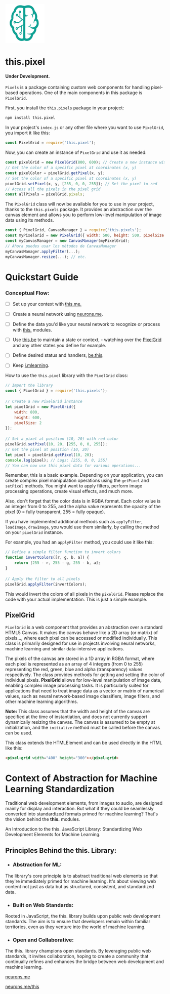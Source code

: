 <img src="./_._.svg" alt="SVG Image" width="123" height="123" style="width123px; height:123px;">

# this.pixel

#### Under Development.

`Pixels` is a package containing custom web components for handling pixel-based operations. One of the main components in this package is `PixelGrid`.

First, you install the `this.pixels` package in your project:

```bash
npm install this.pixel
```

In your project's `index.js` or any other file where you want to use `PixelGrid`, you import it like this:

```js
const PixelGrid = require('this.pixel');
```

Now, you can create an instance of `PixelGrid` and use it as needed:

```js
const pixelGrid = new PixelGrid(800, 600); // Create a new instance with width 800 and height 600
// Get the color of a specific pixel at coordinates (x, y)
const pixelColor = pixelGrid.getPixel(x, y);
// Set the color of a specific pixel at coordinates (x, y)
pixelGrid.setPixel(x, y, [255, 0, 0, 255]); // Set the pixel to red
// Access all the pixels in the pixel grid
const allPixels = pixelGrid.pixels;
```

The `PixelGrid` class will now be available for you to use in your project, thanks to the `this.pixels` package. It provides an abstraction over the canvas element and allows you to perform low-level manipulation of image data using its methods.

```js
const { PixelGrid, CanvasManager } = require('this.pixels');
const myPixelGrid = new PixelGrid({ width: 500, height: 500, pixelSize: 2 }); 
const myCanvasManager = new CanvasManager(myPixelGrid);
// Ahora puedes usar los métodos de CanvasManager
myCanvasManager.applyFilter(...);
myCanvasManager.resize(...); // etc.
```

#  Quickstart Guide

### Conceptual Flow:

- [ ] Set up your context with [this.me.](https://www.npmjs.com/package/this.me)

- [ ] Create a neural network using [neurons.me](https://www.neurons.me).

- [ ] Define the data you'd like your neural network to recognize or process with [this.](https://www.neurons.me/this) modules.

- [ ] Use [this.be](https://www.npmjs.com/package/this.be) to maintain a state or context, - watching over the [PixelGrid](https://www.npmjs.com/package/this.pixel) and any other states you define for example.

- [ ] Define desired status and handlers, [be.this](https://www.npmjs.com/package/be.this).

- [ ] Keep [i.mlearning](https://www.npmjs.com/package/i.mlearning).

  

 How to use the `this.pixel` library with the `PixelGrid` class:

```js
// Import the library
const { PixelGrid } = require('this.pixels');

// Create a new PixelGrid instance
let pixelGrid = new PixelGrid({
    width: 800, 
    height: 600,
    pixelSize: 2
});

// Set a pixel at position (10, 20) with red color
pixelGrid.setPixel(10, 20, [255, 0, 0, 255]);
// Get the pixel at position (10, 20)
let pixel = pixelGrid.getPixel(10, 20);
console.log(pixel); // Logs: [255, 0, 0, 255]
// You can now use this pixel data for various operations...
```

Remember, this is a basic example. Depending on your application, you can create complex pixel manipulation operations using the `getPixel` and `setPixel` methods. You might want to apply filters, perform image processing operations, create visual effects, and much more.

Also, don't forget that the color data is in RGBA format. Each color value is an integer from 0 to 255, and the alpha value represents the opacity of the pixel (0 = fully transparent, 255 = fully opaque).

If you have implemented additional methods such as `applyFilter`, `loadImage`, `drawImage`, you would use them similarly, by calling the method on your `pixelGrid` instance.

For example, you had an `applyFilter` method, you could use it like this:

```js
// Define a simple filter function to invert colors
function invertColors([r, g, b, a]) {
    return [255 - r, 255 - g, 255 - b, a];
}

// Apply the filter to all pixels
pixelGrid.applyFilter(invertColors);
```

This would invert the colors of all pixels in the `pixelGrid`. Please replace the code with your actual implementation. This is just a simple example.

## PixelGrid
`PixelGrid` is a web component that provides an abstraction over a standard HTML5 Canvas. It makes the canvas behave like a 2D array (or matrix) of pixels..., where each pixel can be accessed or modified individually. This class is primarily designed for use in projects involving neural networks, machine learning and similar data-intensive applications.

The pixels of the canvas are stored in a 1D array in RGBA format, where each pixel is represented as an array of 4 integers (from 0 to 255) representing the red, green, blue and alpha (transparency) values respectively. The class provides methods for getting and setting the color of individual pixels. **PixelGrid** allows for low-level manipulation of image data, enabling complex image processing tasks. It is particularly suited for applications that need to treat image data as a vector or matrix of numerical values, such as neural network-based image classifiers, image filters, and other machine learning algorithms.

**Note:** This class assumes that the width and height of the canvas are specified at the time of instantiation, and does not currently support dynamically resizing the canvas. The canvas is assumed to be empty at initialization, and the `initialize` method must be called before the canvas can be used.


This class extends the HTMLElement and can be used directly in the HTML like this:

```html
<pixel-grid width="400" height="300"></pixel-grid>
```

# Context of Abstraction for Machine Learning Standardization

Traditional web development elements, from images to audio, are designed mainly for display and interaction. But what if they could be seamlessly converted into standardized formats primed for machine learning? That's the vision behind the **this.** modules.

An Introduction to the this. JavaScript Library: Standardizing Web Development Elements for Machine Learning.

## Principles Behind the this. Library:

- ### **Abstraction for ML:**

 The library's core principle is to abstract traditional web elements so that they're immediately primed for machine learning. It's about viewing web content not just as data but as structured, consistent, and standardized data.

- ### **Built on Web Standards:** 

Rooted in JavaScript, the this. library builds upon public web development standards. The aim is to ensure that developers remain within familiar territories, even as they venture into the world of machine learning.

- ### **Open and Collaborative:** 

The this. library champions open standards. By leveraging public web standards, it invites collaboration, hoping to create a community that continually refines and enhances the bridge between web development and machine learning.



[neurons.me](https://www.neurons.me)

[neurons.me/this](https://www.neurons.me/this)
